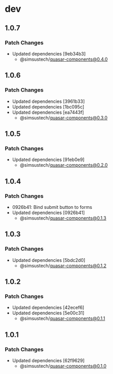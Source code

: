 # dev

## 1.0.7

### Patch Changes

- Updated dependencies [9eb34b3]
  - @simsustech/quasar-components@0.4.0

## 1.0.6

### Patch Changes

- Updated dependencies [3961b33]
- Updated dependencies [1bc095c]
- Updated dependencies [ea7443f]
  - @simsustech/quasar-components@0.3.0

## 1.0.5

### Patch Changes

- Updated dependencies [91eb0e9]
  - @simsustech/quasar-components@0.2.0

## 1.0.4

### Patch Changes

- 0926b41: Bind submit button to forms
- Updated dependencies [0926b41]
  - @simsustech/quasar-components@0.1.3

## 1.0.3

### Patch Changes

- Updated dependencies [5bdc2d0]
  - @simsustech/quasar-components@0.1.2

## 1.0.2

### Patch Changes

- Updated dependencies [42ecef6]
- Updated dependencies [5e00c31]
  - @simsustech/quasar-components@0.1.1

## 1.0.1

### Patch Changes

- Updated dependencies [62f9629]
  - @simsustech/quasar-components@0.1.0
